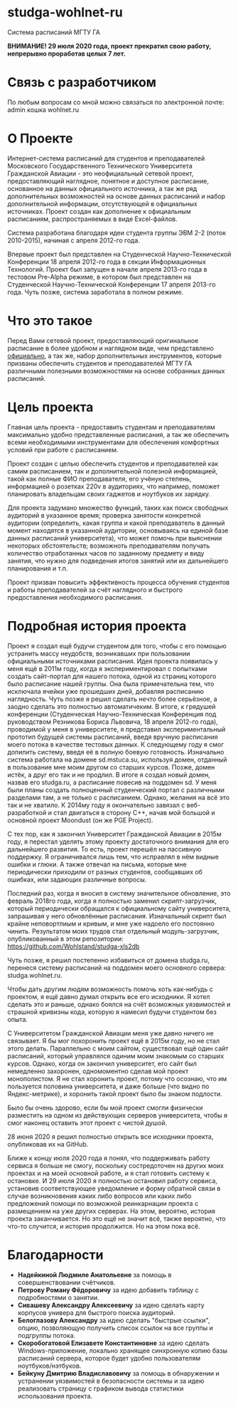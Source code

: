 # studga-wohlnet-ru
Система расписаний МГТУ ГА

**ВНИМАНИЕ! 29 июля 2020 года, проект прекратил свою работу, непрерывно проработав целых 7 лет.**


# Связь с разработчиком
По любым вопросам со мной можно связаться по электронной почте: admin кошка wohlnet.ru


# О Проекте
Интернет-система расписаний для студентов и преподавателей Московского
Государственного Технического Университета Гражданской Авиации - это
неофициальный сетевой проект, предоставляющий наглядное, понятное и
доступное расписание, основанное на данных официального источника, а
так же ряд дополнительных возможностей на основе данных расписаний и
набор дополнительной информации, отсутствующей в официальных источниках.
Проект создан как дополнение к официальным расписаниям, распространяемых
в виде Excel-файлов.

Система разработана благодаря идеи студента группы ЭВМ 2-2 (поток 2010-2015),
начиная с апреля 2012-го года.

Впервые проект был представлен на Студенческой Научно-Технической Конференции
18 апреля 2012-го года в секции Информационных Технологий. Проект был запущен
в начале апреля 2013-го года в тестовом Pre-Alpha режиме, в котором был
представлен на Студенческой Научно-Технической Конференции 17 апреля 2013-го года.
Чуть позже, система заработала в полном режиме.


# Что это такое
Перед Вами сетевой проект, предоставляющий оригинальное расписание в более
удобном и наглядном виде, чем представлено [официально](http://mstuca.ru/students/schedule/), а так же, набор
дополнительных инструментов, которые призваны обеспечить студентов и
преподавателей МГТУ ГА различными полезными возможностями на основе
собранных данных расписаний.


# Цель проекта
Главная цель проекта - предоставить студентам и преподавателям максимально
удобно представленные расписания, а так же обеспечить всеми необходимыми
инструментами для обеспечения комфортных условий при работе с расписанием.

Проект создан с целью обеспечить студентов и преподавателей как самим
расписанием, так и дополнительной полезной информацией, такой как полные
ФИО преподавателя, его учёную степень, информацией о розетках 220v в
аудиториях, что например, поможет планировать владельцам своих гаджетов
и ноутбуков их зарядку.

Для проекта задумано множество функций, таких как поиск свободных аудиторий
в указанное время; проверка занятости конкретной аудитории (определить,
какая группа и какой преподаватель в данный момент находятся в указанной
аудитории, основываясь на единой базе данных расписаний университета),
что может помочь при выяснении некоторых обстоятельств; возможноть
преподавателям получать количество отработанных часов по заданному предмету
и виду занятия, что нужно для подведения итогов занятий или их дальнейшего
планирования и т.п.

Проект призван повысить эффективность процесса обучения студентов и работы
преподавателей за счёт наглядного и быстрого предоставления необходимого
расписания.


# Подробная история проекта
Проект я создал ещё будучи студентом для того, чтобы с его помощью устранить
массу неудобств, возникавших при пользовании официальными источниками расписания.
Идея проекта появилась у меня ещё в 2011м году, когда я экспериментировал с
попытками создать сайт-портал для нашего потока, одной из страниц которого было
расписание нашей группы. Она была примечательна тем, что исключала ячейки уже
прошедших дней, добавляя расписанию наглядность. Чуть позже я решил сделать
нечто более серьёзное, а заодно сделать это полностью автоматичеким. В итоге,
к грядушей конференции (Студенческая Научно-Техническая Конференция под
руководством Резникова Бориса Львовича, 18 апреля 2012-го года), проводимой
у меня в университете, я представил экспериментальный прототип будущей системы
расписаний, введя вручную расписания моего потока в качестве тестовых данных.
К следующему году я смог допилить систему, введя её в полную боевую готовность.
Изначально система работала на домене sd.mstuca.su, используя домен, отданный
в пользование мне моим другом со старших курсов. Позже, домен истёк, а друг
его так и не продлил. В итоге я создал новый домен, назвав его studga.ru,
а расписание повесив на поддомен sd. У меня были планы создать полноценный
студенческий портал с различными разделами там, а не только с расписанием.
Однако, желания на всё это так и не хватило. К 2014му году я окончательно
завязал с веб-разработкой и стал двигаться в сторону C++, начав мой большой
и основной проект Moondust (он же PGE Project).

С тех пор, как я закончил Университет Гражданской Авиации в 2015м году, я
перестал уделять этому проекту достаточного внимания для его дальнейшего развития.
То есть, проект перешёл на пассивную поддержку. Я ограничивался лишь тем,
что исправлял в нём видные ошибки и глюки. А также отвечал на письма, которые
мне периодически приходили от разных студентов, сообщавших об ошибках, или
задающих различные вопросы.

Последний раз, когда я вносил в систему значительное обновление, это февраль
2018го года, когда я полностью заменил скрипт-загрузчик, который периодически
обращался к официальному сайту университета, запрашивая у него обновлённые
расписания. Изначальный скрипт был крайне неповортлиым и кривым, и мне уже
надоело его постоянно чинить. Результатом моих трудов стал отдельный
модуль-загрузчик, опубликованный в этом репозитории:
https://github.com/Wohlstand/studga-xls2db

Чуть позже, я решил постепенно избавиться от домена studga.ru, перенеся систему
расписаний на поддомен моего основного сервера: studga.wohlnet.ru. 

Чтобы дать другим людям возможность помочь хоть как-нибудь с проектом, я ещё 
давно думал открыть все его исходники. Я хотел сделать это и раньше, однако
боялся на счёт возможных уязвимостей и страшной кривизны кода, которую я
намесил будучи студентом без опыта.

С Университетом Гражданской Авиации меня уже давно ничего не связывает. Я бы
мог похоронить проект ещё в 2015м году, но не стал этого делать. Параллельно с
моим сайтом, существовал ещё один сайт расписаний, который управлялся одиним моим
знакомым со старших курсов. Однако, когда он закончил университет, его сайт был
немедленно захоронен, одномоментно сделав мой проект монополистом. Я не стал
хоронить проект, потому что осознаю, что им пользуется половина университета, и
даже больше (что видно по Яндекс-метрике), и хоронить такой проект было бы
знаком подлости.

Было бы очень здорово, если бы мой проект смогли физически разместить на
одном из действующих серверов университета, чтобы я смог наконец оставить этот
проект с чистой душой.

28 июня 2020 я решил полностью открыть все исходники проекта, опубликовав их
на GitHub.

Ближе к концу июля 2020 года я понял, что поддерживать работу сервиса я больше не
смогу, поскольку состредоточен на других моих проектах и на моей основной работе,
и я стал готовить систему к остановке. И 29 июля 2020 я полностью остановил работу
сервиса, установив соответствующее уведомление и форму обратной связи в случае
возникновения каких либо вопросов или каких либо предложений помощи по возможной
реинкарнации проекта с размещением на уже других серверах. На этом, вероятно, 
история проекта заканчивается. Но это ещё не значит всё, также вероятно, что что-то
случится, и история продолжится. Но на этом пока всё.


# Благодарности
* **Надейкиной Людмиле Анатольевне** за помощь в совершенствовании счётчиков.
* **Петрову Роману Фёдоровичу** за идею добавить таблицу с подробностями о занятии.
* **Сивашеву Александру Алексеевичу** за идею сделать карту корпусов универа для быстрого поиска аудиторий.
* **Белоглазову Александру** за идею сделать "быстрые ссылки", опцию, позволяющую получить список ссылок на все группы и подгруппы потока.
* **Скоробогатовой Елизавете Константиновне** за идею сделать Windows-приложение, локально хранящее синхронную копию базы расписаний сервера, которое будет удобно пользователям ноутбуков/нэтбуков.
* **Бейкуну Дмитрию Владиславовичу** за помощь в обнаружении и устранении уязвимостей в безопасности системы и за идею реализовать страницу с графиком вывода статистики использования проекта.
